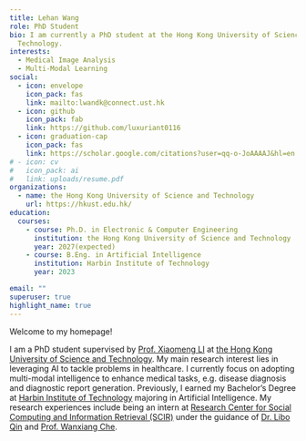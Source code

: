 ```yaml
---
title: Lehan Wang
role: PhD Student
bio: I am currently a PhD student at the Hong Kong University of Science and
  Technology.
interests:
  - Medical Image Analysis
  - Multi-Modal Learning
social:
  - icon: envelope
    icon_pack: fas
    link: mailto:lwandk@connect.ust.hk
  - icon: github
    icon_pack: fab
    link: https://github.com/luxuriant0116
  - icon: graduation-cap
    icon_pack: fas
    link: https://scholar.google.com/citations?user=qq-o-JoAAAAJ&hl=en
# - icon: cv
#   icon_pack: ai
#   link: uploads/resume.pdf
organizations:
  - name: the Hong Kong University of Science and Technology
    url: https://hkust.edu.hk/
education:
  courses:
    - course: Ph.D. in Electronic & Computer Engineering
      institution: the Hong Kong University of Science and Technology
      year: 2027(expected)
    - course: B.Eng. in Artificial Intelligence
      institution: Harbin Institute of Technology
      year: 2023

email: ""
superuser: true
highlight_name: true
---
```

Welcome to my homepage!

I am a PhD student supervised by [Prof. Xiaomeng LI](https://xmengli.github.io/) at [the Hong Kong University of Science and Technology](https://hkust.edu.hk/). My main research interest lies in leveraging AI to tackle problems in healthcare. I currently focus on adopting multi-modal intelligence to enhance medical tasks, e.g. disease diagnosis and diagnostic report generation. Previously, I earned my Bachelor’s Degree at [Harbin Institute of Technology](http://www.hit.edu.cn/) majoring in Artificial Intelligence. My research experiences include being an intern at [Research Center for Social Computing and Information Retrieval (SCIR)](http://ir.hit.edu.cn/) under the guidance of [Dr. Libo Qin](https://scholar.google.co.jp/citations?user=8lVpK1QAAAAJ&hl) and [Prof. Wanxiang Che](http://ir.hit.edu.cn/~car/).